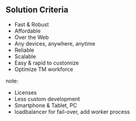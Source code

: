 ##  Solution Criteria

- Fast & Robust <!-- .element: class="fragment" -->
- Affordable <!-- .element: class="fragment"  -->  
- Over the Web <!-- .element: class="fragment"  -->
- Any devices, anywhere, anytime <!-- .element: class="fragment" -->
- Reliable <!-- .element: class="fragment" -->
- Scalable <!-- .element: class="fragment" -->
- Easy & rapid to customize <!-- .element: class="fragment" -->
- Optimize TM workforce <!-- .element: class="fragment" -->

note:
- Licenses
- Less custom development
- Smartphone & Tablet, PC
- loadbalancer for fail-over, add worker process